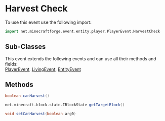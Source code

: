 # Harvest Check

To use this event use the following import:
```groovy
import net.minecraftforge.event.entity.player.PlayerEvent.HarvestCheck
```

## Sub-Classes
This event extends the following events and can use all their methods and fields: <br>
[PlayerEvent](../player_event/player_event.md), [LivingEvent](../living_event/living_event.md), [EntityEvent](../entity_event/entity_event.md)

## Methods
```groovy
boolean canHarvest()
```

```groovy
net.minecraft.block.state.IBlockState getTargetBlock()
```

```groovy
void setCanHarvest(boolean arg0)
```
